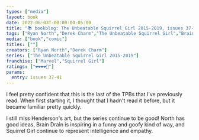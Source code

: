 ```yaml
---
types: ["media"]
layout: book
date: 2022-06-03T-00:00:00-05:00
title: "📚 bookblog: The Unbeatable Squirrel Girl 2015-2019, issues 37-41 (❤️❤️❤️❤️🖤)"
tags: ["Ryan North","Derek Charm","The Unbeatable Squirrel Girl","Brain Drain"]
media: ["book","comic"]
titles: [""]
creators: ["Ryan North","Derek Charm"]
series: ["The Unbeatable Squirrel Girl 2015-2019"]
franchise: ["Marvel","Squirrel Girl"]
ratings: ["❤️❤️❤️❤️🖤"]
params:
  entry: issues 37-41
---
```


I feel pretty confident that this is the last of the TPBs that I've previously read. When first starting it, I thought that I hadn't read it before, but it became familiar pretty quickly. 

I still miss Henderson's art, but the series continue to be good! North has good ideas, Brain Drain is inspiring in a funny and goofy kind of way, and Squirrel Girl continue to represent intelligence and empathy.